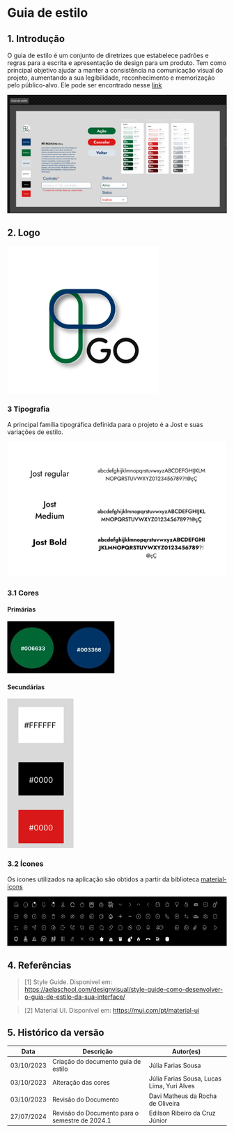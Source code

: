 # Guia de estilo

## 1. Introdução

O guia de estilo é um conjunto de diretrizes que estabelece padrões e regras para a escrita e apresentação de design para um produto.
Tem como principal objetivo ajudar a manter a consistência na comunicação visual do projeto, aumentando a sua legibilidade, reconhecimento e memorização pelo público-alvo. Ele pode ser encontrado nesse [link](https://www.figma.com/design/nMiS0y8QcqYYUm4kV6CXba/prototipo-printGo?node-id=329-4113&t=qGfiwgM7LU7An8YZ-1)

![figma](/assets/guia-de-estilo/Guia-Figma.png)

## 2. Logo

![Logo](/assets/logo/logoPrintGo.svg)


### 3 Tipografia

A principal família tipográfica definida para o projeto é a Jost e suas variações de estilo.

![Fontes](/assets/guia-de-estilo/tipografia.png "Tipografia")

### 3.1 Cores

#### Primárias

![cores principais](/assets/guia-de-estilo/primarias.jpeg "primarias")

#### Secundárias

![cores secundárias](/assets/guia-de-estilo/secundarias.png "secundarias")

### 3.2 Ícones

Os icones utilizados na aplicação são obtidos a partir da biblioteca [material-icons](https://mui.com/pt/material-ui/material-icons/)

![ícones](/assets/guia-de-estilo/icones.png "icones")

## 4. Referências

> [1] Style Guide. Disponivel em: https://aelaschool.com/designvisual/style-guide-como-desenvolver-o-guia-de-estilo-da-sua-interface/

> [2] Material UI. Disponível em: https://mui.com/pt/material-ui

## 5. Histórico da versão

| **Data**   | **Descrição**                       | **Autor(es)**         |
| ---------- | ----------------------------------- | --------------------- |
| 03/10/2023 | Criação do documento guia de estilo | Júlia Farias Sousa |
| 03/10/2023 | Alteração das cores | Júlia Farias Sousa, Lucas Lima, Yuri Alves|
| 03/10/2023 | Revisão do Documento | Davi Matheus da Rocha de Oliveira |
| 27/07/2024 | Revisão do Documento para o semestre de 2024.1 | Edilson Ribeiro da Cruz Júnior |